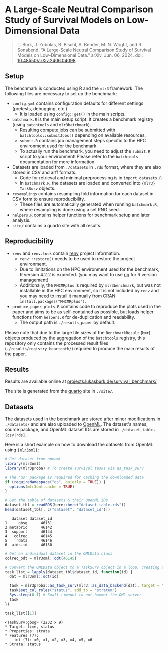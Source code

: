 # A Large-Scale Neutral Comparison Study of Survival Models on Low-Dimensional Data

> L. Burk, J. Zobolas, B. Bischl, A. Bender, M. N. Wright, and R. Sonabend, “A Large-Scale Neutral Comparison Study of Survival Models on Low-Dimensional Data.” arXiv, Jun. 06, 2024. doi: [10.48550/arXiv.2406.04098](https://arxiv.org/abs/2406.04098).


## Setup

The benchmark is conducted using R and the `mlr3` framework. The following files are necessary to set up the benchmark:

- `config.yml` contains configuration defaults for different settings (pretests, debugging, etc.)
  - It is loaded using `config::get()` in the main scripts.
- `batchmark.R` is the main setup script. It creates a benchmark registry (using `batchtools` and `mlr3batchmark`).
  - Resulting compute jobs can be submitted with `batchtools::submitJobs()` depending on available resources.
  - `submit.R` contains job management steps specific to the HPC environment used for the benchmark.
  - To actually run the benchmark, you need to adjust the `submit.R` script to your environment! Please refer to the `batchtools` documentation for more information.
- Datasets are loaded from `./datasets` in `.rds` format, where they are also stored in CSV and arff formats.
  - Code for retrieval and minimal preprocessing is in `import_datasets.R`
  - In `batchmark.R`, the datasets are loaded and converted into `{mlr3}` `TaskSurv` objects.
- `resamplings` contains resampling fold information for each dataset in CSV form to ensure reproducibility.
  - These files are automatically generated when running `batchmark.R`, where resampling is done using a set RNG seed.
- `helpers.R` contains helper functions for benchmark setup and later analysis.
- `site/` contains a quarto site with all results.

## Reproducibility

- `renv` and `renv.lock` contain [renv](https://github.com/r-lib/renv) project information.
  - `renv::restore()` needs to be used to restore the project environment.
  - Due to limitations on the HPC environment used for the benchmark, R version 4.2.2 is expected.
  (you may want to use [rig](https://github.com/r-lib/rig) for R version management)
  - Additionally, the `PMCMRplus` is required by `mlr3benchmark`, but was not installable in the HPC environment, so it is not included by `renv` and you may need to install it manually from CRAN: `install.packages("PMCMRplus")`.
- `produce_paper_plots.R` contains code to reproduce the plots used in the paper and aims to be as self-contained as possible, but loads helper functions from `helpers.R` for de-duplication and readability.
  - The output path is `./results_paper` by default.
  
Please note that due to the large file sizes of the `BenchmarkResult` (`bmr`) objects produced by the aggregation of the `batchtools` registry, this repository only contains the processed result files (`./results/registry_beartooth/`) required to produce the main results of the paper.


## Results

Results are available online at [projects.lukasburk.de/survival_benchmark/][quarto_site]

The site is generated from the [quarto][quarto] site in `./site/`.

## Datasets

The datasets used in the benchmark are stored after minor modifications in `./datasets/` and are also uploaded to [OpenML][openml].
The dataset's names, source package, and OpenML dataset IDs are stored in `./dataset_table.[csv|rds]`.

Here is a short example on how to download the datasets from OpenML using [`{mlr3oml}`][mlr3oml]:

```r
# Get dataset from openml
library(mlr3oml)
library(mlr3proba) # To create survival tasks via as_task_surv

# The 'qs' package is required for caching the downloaded data
if (requireNamespace("qs", quietly = TRUE)) {
  options(mlr3oml.cache = TRUE)
}

# Get the table of datasets & their OpenML IDs
dataset_tbl = readRDS(here::here("dataset_table.rds"))
head(dataset_tbl[, c("dataset", "dataset_id")])
```
```
   dataset dataset_id
1     gbsg      46131
2 metabric      46142
3  support      46144
4   colrec      46145
5    rdata      46146
6  aids.id      46130
```

```r
# Get an individual dataset in the OMLData class
colrec_odt = mlr3oml::odt(46145)

# Convert the OMLData object to a TaskSurv object in a loop, creating a list of mlr3 TaskSurv objects
task_list = lapply(dataset_tbl$dataset_id, function(id) {
  dat = mlr3oml::odt(id)

  task = mlr3proba::as_task_surv(mlr3::as_data_backend(dat), target = "time", event = "status", id = dat$name)
  task$set_col_roles("status", add_to = "stratum")
  Sys.sleep(0.1) # Small timeout to not hammer the OML server
  task
})

task_list[[1]]
```
```
<TaskSurv:gbsg> (2232 x 9)
* Target: time, status
* Properties: strata
* Features (7):
  - int (7): x0, x1, x2, x3, x4, x5, x6
* Strata: status
```

[quarto_site]: https://projects.lukasburk.de/survival_benchmark/index.html
[quarto]: https://quarto.org/
[openml]: https://www.openml.org/
[mlr3oml]: https://github.com/mlr-org/mlr3oml
